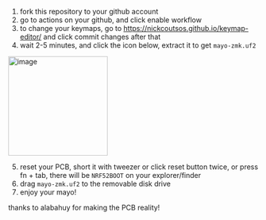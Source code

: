 1. fork this repository to your github account
2. go to actions on your github, and click enable workflow
3. to change your keymaps, go to https://nickcoutsos.github.io/keymap-editor/ and click commit changes after that
4. wait 2-5 minutes, and click the icon below, extract it to get `mayo-zmk.uf2`
<img width="200" alt="image" src="https://user-images.githubusercontent.com/4716813/201031127-8ad72740-274c-45c0-92e2-17519cca9c49.png">

5. reset your PCB, short it with tweezer or click reset button twice, or press fn + tab, there will be `NRF52BOOT` on your explorer/finder
6. drag `mayo-zmk.uf2` to the removable disk drive
7. enjoy your mayo!

thanks to alabahuy for making the PCB reality!

